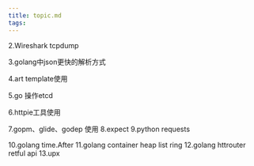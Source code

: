 ```yaml
---
title: topic.md
tags:
---
```



2.Wireshark tcpdump

3.golang中json更快的解析方式

4.art template使用

5.go 操作etcd

6.httpie工具使用

7.gopm、glide、godep 使用
8.expect
9.python requests

10.golang time.After
11.golang container heap list ring
12.golang httrouter retful api
13.upx
